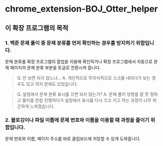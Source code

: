 # chrome_extension-BOJ_Otter_helper

## 이 확장 프로그램의 목적

### 1. 백준 문제 풀이 중 문제 분류를 먼저 확인하는 경우를 방지하기 위함입니다.

문제 분류를 확장 프로그램의 팝업을 이용해 확인하거나 확장 프로그램에서 자동으로 문제 페이지의 문제 분류 부분을 토글로 전환시켜 줍니다.

> Q. 안 보면 되지 않느냐...
> A. 개인적으로 무의식적으로 스크롤 내리다가 보는 경우도 있고 의지 문제도 있었습니다.

> Q. 설정에서 문제 분류 표시를 끄면 되지 않는가?
> A. 문제 풀이 방향을 잘 못 정하고 풀이를 한참 진행하다가 설정에서 표시를 다시 끄고 키고 하는 과정이 너무 피곤하게 느껴졌습니다.

### 2. 블로깅이나 파일 이름에 문제 번호와 이름을 이용할 때 과정을 줄이기 위함입니다.

문제 번호와 이름, 페이지 주소를 바로 클립보드에 저장할 수 있게 도와줍니다.
